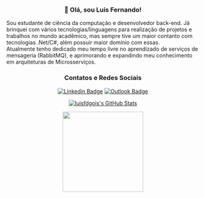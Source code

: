 <h3 align="center">👋 Olá, sou Luis Fernando!</h3>

  Sou estudante de ciência da computação e desenvolvedor back-end. Já brinquei com vários tecnologias/linguagens para realização de projetos e trabalhos no mundo acadêmico, mas sempre tive um maior contanto com  tecnologias .Net/C#, além possuir maior domínio com essas.  
  Atualmente tenho dedicado meu tempo livre no aprendizado de serviços de mensageria (RabbitMQ), e aprimorando e expandindo meu conhecimento em arquiteturas de Microsserviços.

<h3 align="center"> Contatos e Redes Sociais</h3>
<div align="center">
  
[![Linkedin Badge](https://img.shields.io/badge/-LinkedIn-blue?style=flat-square&logo=Linkedin&logoColor=white&link=https://www.linkedin.com/in/luisfernandogois/)](https://www.linkedin.com/in/luisfernandogois/)
[![Outlook Badge](https://img.shields.io/badge/email--000?style=social&logo=microsoft-outlook&logoColor=0078d4&link=mailto:luisz.dantass@hotmail.com)](mailto:luisz.dantass@hotmail.com)
</div>

</p>
<div align="center">
  <a href="https://awesome-github-stats.azurewebsites.net/index.html??cardType=github&theme=github">    
    <img  alt="luisfdgois's GitHub Stats" src="https://awesome-github-stats.azurewebsites.net/user-stats/luisfdgois?cardType=github&theme=github" />  
  </a>
</div>

</p>
<div align="center">
  <img height="210em" src="https://github-readme-stats.vercel.app/api/top-langs/?username=luisfdgois&layout=compact&langs_count=6&theme=github-dark"/>
</div>
 
<!--
**luisfdgois/luisfdgois** is a ✨ _special_ ✨ repository because its `README.md` (this file) appears on your GitHub profile.

Here are some ideas to get you started:

- 🔭 I’m currently working on ioasys
- 🌱 I’m currently learning RabbitMQ e Microsserviços
- 👯 I’m looking to collaborate on ...
- 🤔 I’m looking for help with ...
- 💬 Ask me about ...
- 📫 How to reach me: ...
- 😄 Pronouns: ...
- ⚡ Fun fact: ...
-->
